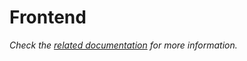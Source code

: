 # Frontend

_Check the [related documentation](https://docs.swiss-ai-center.ch/reference/core-engine/#frontend) for more information._
